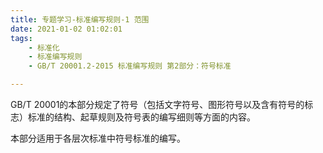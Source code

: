```yaml
---
title: 专题学习-标准编写规则-1 范围
date: 2021-01-02 01:02:01
tags: 
	- 标准化
	- 标准编写规则
	- GB/T 20001.2-2015 标准编写规则 第2部分：符号标准

---
```


GB/T 20001的本部分规定了符号（包括文字符号、图形符号以及含有符号的标志）标准的结构、起草规则及符号表的编写细则等方面的内容。

本部分适用于各层次标准中符号标准的编写。